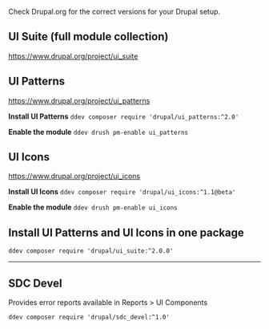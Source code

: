 
Check Drupal.org for the correct versions for your Drupal setup.

## UI Suite (full module collection)
https://www.drupal.org/project/ui_suite

## UI Patterns
https://www.drupal.org/project/ui_patterns

**Install UI Patterns**
`ddev composer require 'drupal/ui_patterns:^2.0'`

**Enable the module**
`ddev drush pm-enable ui_patterns`

## UI Icons
https://www.drupal.org/project/ui_icons

**Install UI Icons**
`ddev composer require 'drupal/ui_icons:^1.1@beta'`

**Enable the module**
`ddev drush pm-enable ui_icons`

## Install UI Patterns and UI Icons in one package
`ddev composer require 'drupal/ui_suite:^2.0.0'`

--------
## SDC Devel
Provides error reports available in Reports > UI Components

`ddev composer require 'drupal/sdc_devel:^1.0'`
